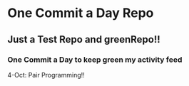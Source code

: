 # One Commit a Day Repo
## Just a Test Repo and greenRepo!!
### One Commit a Day to keep green my activity feed 

4-Oct: Pair Programming!!